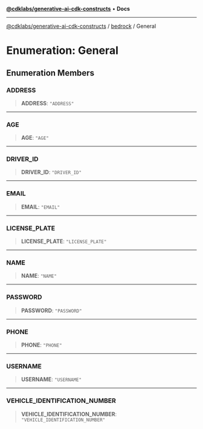 [**@cdklabs/generative-ai-cdk-constructs**](../../../README.md) • **Docs**

***

[@cdklabs/generative-ai-cdk-constructs](../../../README.md) / [bedrock](../README.md) / General

# Enumeration: General

## Enumeration Members

### ADDRESS

> **ADDRESS**: `"ADDRESS"`

***

### AGE

> **AGE**: `"AGE"`

***

### DRIVER\_ID

> **DRIVER\_ID**: `"DRIVER_ID"`

***

### EMAIL

> **EMAIL**: `"EMAIL"`

***

### LICENSE\_PLATE

> **LICENSE\_PLATE**: `"LICENSE_PLATE"`

***

### NAME

> **NAME**: `"NAME"`

***

### PASSWORD

> **PASSWORD**: `"PASSWORD"`

***

### PHONE

> **PHONE**: `"PHONE"`

***

### USERNAME

> **USERNAME**: `"USERNAME"`

***

### VEHICLE\_IDENTIFICATION\_NUMBER

> **VEHICLE\_IDENTIFICATION\_NUMBER**: `"VEHICLE_IDENTIFICATION_NUMBER"`
